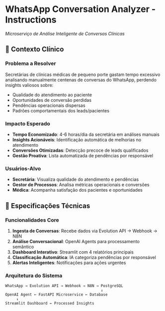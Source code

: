 # WhatsApp Conversation Analyzer - Instructions
*Microserviço de Análise Inteligente de Conversas Clínicas*

## 🎯 Contexto Clínico

### Problema a Resolver
Secretárias de clínicas médicas de pequeno porte gastam tempo excessivo analisando manualmente centenas de conversas do WhatsApp, perdendo insights valiosos sobre:
- Qualidade do atendimento ao paciente
- Oportunidades de conversão perdidas
- Pendências operacionais dispersas
- Padrões comportamentais dos leads/pacientes

### Impacto Esperado
- **Tempo Economizado**: 4-6 horas/dia da secretária em análises manuais
- **Insights Acionáveis**: Identificação automática de melhorias no atendimento
- **Conversões Otimizadas**: Detecção precoce de leads qualificados
- **Gestão Proativa**: Lista automatizada de pendências por responsável

### Usuários-Alvo
- **Secretária**: Visualiza qualidade do atendimento e pendências
- **Gestor de Processos**: Analisa métricas operacionais e conversões
- **Médica**: Acompanha satisfação dos pacientes e oportunidades

## 🔧 Especificações Técnicas

### Funcionalidades Core
1. **Ingesta de Conversas**: Recebe dados via Evolution API → Webhook → N8N
2. **Análise Conversacional**: OpenAI Agents para processamento semântico
3. **Dashboard Interativo**: Streamlit com 4 relatórios principais
4. **Classificação Automática**: IA categoriza pendências por responsável
5. **Alertas Inteligentes**: Notificações para ações urgentes

### Arquitetura do Sistema
```
WhatsApp → Evolution API → Webhook → N8N → PostgreSQL
                                           ↓
OpenAI Agent ← FastAPI Microservice ← Database
     ↓
Streamlit Dashboard ← Processed Insights
```